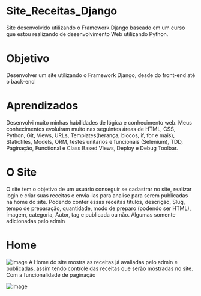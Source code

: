 # Site_Receitas_Django
Site desenvolvido utilizando o Framework Django baseado em um curso que estou realizando de desenvolvimento Web utilizando Python.

# Objetivo
Desenvolver um site utilizando o Framework Django, desde do front-end até o back-end

# Aprendizados
Desenvolvi muito minhas habilidades de lógica e conhecimento web. Meus conhecimentos evoluiram muito nas seguintes áreas de HTML, CSS, Python, Git, Views, URLs, Templates(herança, blocos, if, for e mais), Staticfiles, Models, ORM, testes unitarios e funcionais (Selenium), TDD, Paginação, Functional e Class Based Views, Deploy e Debug Toolbar.

# O Site
O site tem o objetivo de um usuário conseguir se cadastrar no site, realizar login e criar suas receitas e envia-las para analise para serem publicadas na home do site. Podendo conter essas receitas titulos, descrição, Slug, tempo de preparação, quantidade, modo de preparo (podendo ser HTML), imagem, categoria, Autor, tag e publicada ou não. Algumas somente adicionadas pelo admin

# Home 
![image](https://user-images.githubusercontent.com/94979678/211163475-d6628e81-771c-48d4-b5f0-f15a75919900.png)
A Home do site mostra as receitas já avaliadas pelo admin e publicadas, assim tendo controle das receitas que serão mostradas no site. Com a funcionalidade de paginação

![image](https://user-images.githubusercontent.com/94979678/211163509-2847e6a6-1793-4604-99d0-e2a6e5949f25.png) 

